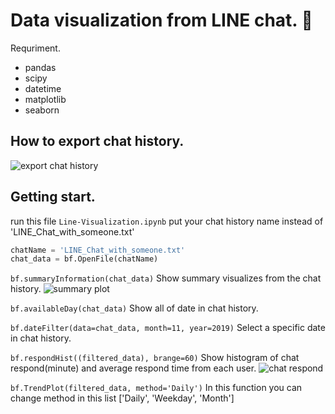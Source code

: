 # Data visualization from LINE chat. :speech_balloon:

Requriment.
- pandas
- scipy
- datetime
- matplotlib
- seaborn

## How to export chat history.
![export chat history](https://github.com/wsirigate/Line_chat_visualize/blob/master/img/export_chat_history.jpg)

## Getting start.

run this file `Line-Visualization.ipynb`
put your chat history name instead of 'LINE_Chat_with_someone.txt'
```python
chatName = 'LINE_Chat_with_someone.txt'
chat_data = bf.OpenFile(chatName)
```

`bf.summaryInformation(chat_data)` Show summary visualizes from the chat history.
![summary plot](https://github.com/wsirigate/Line_chat_visualize/blob/master/img/summary_plot.PNG)

`bf.availableDay(chat_data)` Show all of date in chat history.

`bf.dateFilter(data=chat_data, month=11, year=2019)` Select a specific date in chat history.

`bf.respondHist((filtered_data), brange=60)` Show histogram of chat respond(minute) and average respond time from each user.
![chat respond](https://github.com/wsirigate/Line_chat_visualize/blob/master/img/respond_hist.jpg)

`bf.TrendPlot(filtered_data, method='Daily')` In this function you can change method in this list ['Daily', 'Weekday', 'Month']
